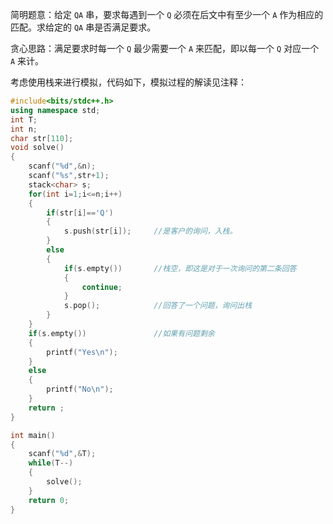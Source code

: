 简明题意：给定 $\texttt{QA}$ 串，要求每遇到一个 $\texttt{Q}$ 必须在后文中有至少一个 $\texttt{A}$ 作为相应的匹配。求给定的 $\texttt{QA}$ 串是否满足要求。

贪心思路：满足要求时每一个 $\texttt{Q}$ 最少需要一个 $\texttt{A}$ 来匹配，即以每一个 $\texttt{Q}$ 对应一个 $\texttt{A}$ 来计。

考虑使用栈来进行模拟，代码如下，模拟过程的解读见注释：
``` cpp
#include<bits/stdc++.h>
using namespace std;
int T;
int n;
char str[110];
void solve()
{
    scanf("%d",&n);
    scanf("%s",str+1);
    stack<char> s;
    for(int i=1;i<=n;i++)
    {
        if(str[i]=='Q')
        {
            s.push(str[i]);     //是客户的询问，入栈。
        }
        else
        {
            if(s.empty())       //栈空，即这是对于一次询问的第二条回答
            {
                continue;
            }
            s.pop();            //回答了一个问题，询问出栈
        }
    }
    if(s.empty())               //如果有问题剩余
    {
        printf("Yes\n");
    }
    else
    {
        printf("No\n");
    }
    return ;
}

int main()
{
    scanf("%d",&T);
    while(T--)
    {
        solve();
    }
    return 0;
}

```